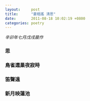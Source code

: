 ```yaml
---
layout:     post
title:      "蒼梧謠 清思"
date:       2011-08-18 10:02:19 +0800
categories: poetry
---
```

*辛卯年七月戊戌晨作*

### 思
### 鳥雀還巢夜寂時
### 笛聲遠
### 新月映蓮池
